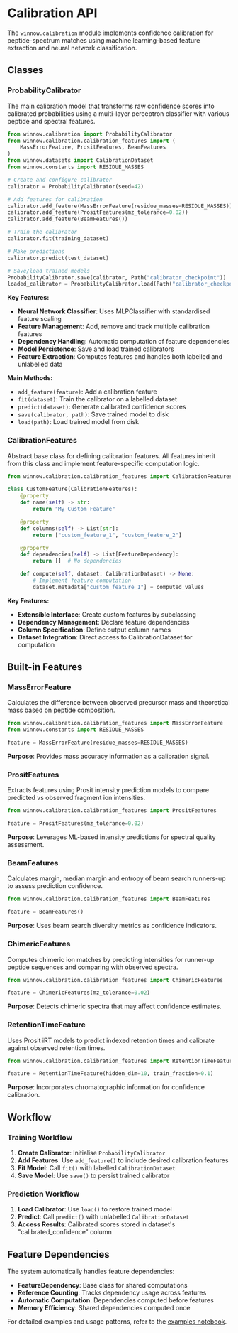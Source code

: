 # Calibration API

The `winnow.calibration` module implements confidence calibration for peptide-spectrum matches using machine learning-based feature extraction and neural network classification.

## Classes

### ProbabilityCalibrator

The main calibration model that transforms raw confidence scores into calibrated probabilities using a multi-layer perceptron classifier with various peptide and spectral features.

```python
from winnow.calibration import ProbabilityCalibrator
from winnow.calibration.calibration_features import (
    MassErrorFeature, PrositFeatures, BeamFeatures
)
from winnow.datasets import CalibrationDataset
from winnow.constants import RESIDUE_MASSES

# Create and configure calibrator
calibrator = ProbabilityCalibrator(seed=42)

# Add features for calibration
calibrator.add_feature(MassErrorFeature(residue_masses=RESIDUE_MASSES))
calibrator.add_feature(PrositFeatures(mz_tolerance=0.02))
calibrator.add_feature(BeamFeatures())

# Train the calibrator
calibrator.fit(training_dataset)

# Make predictions
calibrator.predict(test_dataset)

# Save/load trained models
ProbabilityCalibrator.save(calibrator, Path("calibrator_checkpoint"))
loaded_calibrator = ProbabilityCalibrator.load(Path("calibrator_checkpoint"))
```

**Key Features:**

- **Neural Network Classifier**: Uses MLPClassifier with standardised feature scaling
- **Feature Management**: Add, remove and track multiple calibration features
- **Dependency Handling**: Automatic computation of feature dependencies
- **Model Persistence**: Save and load trained calibrators
- **Feature Extraction**: Computes features and handles both labelled and unlabelled data

**Main Methods:**

- `add_feature(feature)`: Add a calibration feature
- `fit(dataset)`: Train the calibrator on a labelled dataset
- `predict(dataset)`: Generate calibrated confidence scores
- `save(calibrator, path)`: Save trained model to disk
- `load(path)`: Load trained model from disk

### CalibrationFeatures

Abstract base class for defining calibration features. All features inherit from this class and implement feature-specific computation logic.

```python
from winnow.calibration.calibration_features import CalibrationFeatures

class CustomFeature(CalibrationFeatures):
    @property
    def name(self) -> str:
        return "My Custom Feature"

    @property
    def columns(self) -> List[str]:
        return ["custom_feature_1", "custom_feature_2"]

    @property
    def dependencies(self) -> List[FeatureDependency]:
        return []  # No dependencies

    def compute(self, dataset: CalibrationDataset) -> None:
        # Implement feature computation
        dataset.metadata["custom_feature_1"] = computed_values
```

**Key Features:**

- **Extensible Interface**: Create custom features by subclassing
- **Dependency Management**: Declare feature dependencies
- **Column Specification**: Define output column names
- **Dataset Integration**: Direct access to CalibrationDataset for computation

## Built-in Features

### MassErrorFeature

Calculates the difference between observed precursor mass and theoretical mass based on peptide composition.

```python
from winnow.calibration.calibration_features import MassErrorFeature
from winnow.constants import RESIDUE_MASSES

feature = MassErrorFeature(residue_masses=RESIDUE_MASSES)
```

**Purpose**: Provides mass accuracy information as a calibration signal.

### PrositFeatures

Extracts features using Prosit intensity prediction models to compare predicted vs observed fragment ion intensities.

```python
from winnow.calibration.calibration_features import PrositFeatures

feature = PrositFeatures(mz_tolerance=0.02)
```

**Purpose**: Leverages ML-based intensity predictions for spectral quality assessment.

### BeamFeatures

Calculates margin, median margin and entropy of beam search runners-up to assess prediction confidence.

```python
from winnow.calibration.calibration_features import BeamFeatures

feature = BeamFeatures()
```

**Purpose**: Uses beam search diversity metrics as confidence indicators.

### ChimericFeatures

Computes chimeric ion matches by predicting intensities for runner-up peptide sequences and comparing with observed spectra.

```python
from winnow.calibration.calibration_features import ChimericFeatures

feature = ChimericFeatures(mz_tolerance=0.02)
```

**Purpose**: Detects chimeric spectra that may affect confidence estimates.

### RetentionTimeFeature

Uses Prosit iRT models to predict indexed retention times and calibrate against observed retention times.

```python
from winnow.calibration.calibration_features import RetentionTimeFeature

feature = RetentionTimeFeature(hidden_dim=10, train_fraction=0.1)
```

**Purpose**: Incorporates chromatographic information for confidence calibration.

## Workflow

### Training Workflow

1. **Create Calibrator**: Initialise `ProbabilityCalibrator`
2. **Add Features**: Use `add_feature()` to include desired calibration features
3. **Fit Model**: Call `fit()` with labelled `CalibrationDataset`
4. **Save Model**: Use `save()` to persist trained calibrator

### Prediction Workflow

1. **Load Calibrator**: Use `load()` to restore trained model
2. **Predict**: Call `predict()` with unlabelled `CalibrationDataset`
3. **Access Results**: Calibrated scores stored in dataset's "calibrated_confidence" column

## Feature Dependencies

The system automatically handles feature dependencies:

- **FeatureDependency**: Base class for shared computations
- **Reference Counting**: Tracks dependency usage across features
- **Automatic Computation**: Dependencies computed before features
- **Memory Efficiency**: Shared dependencies computed once

For detailed examples and usage patterns, refer to the [examples notebook](https://github.com/instadeepai/winnow/blob/main/examples/fdr_plots.ipynb).
